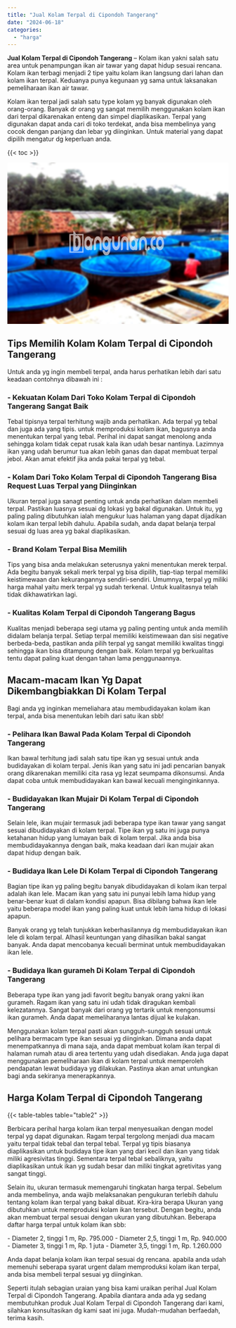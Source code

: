 ```yaml
---
title: "Jual Kolam Terpal di Cipondoh Tangerang"
date: "2024-06-18"
categories: 
  - "harga"
---
```


**Jual Kolam Terpal di Cipondoh Tangerang** – Kolam ikan yakni salah satu area untuk penampungan ikan air tawar yang dapat hidup sesuai rencana. Kolam ikan terbagi menjadi 2 tipe yaitu kolam ikan langsung dari lahan dan kolam ikan terpal. Keduanya punya kegunaan yg sama untuk laksanakan pemeliharaan ikan air tawar.

Kolam ikan terpal jadi salah satu type kolam yg banyak digunakan oleh orang-orang. Banyak dr orang yg sangat memilih menggunakan kolam ikan dari terpal dikarenakan enteng dan simpel diaplikasikan. Terpal yang digunakan dapat anda cari di toko terdekat, anda bisa membelinya yang cocok dengan panjang dan lebar yg diinginkan. Untuk material yang dapat dipilih mengatur dg keperluan anda.

{{< toc >}}

![Jual Kolam Terpal di Cipondoh Tangerang](/images/jual-kolam-terpal-37.png)

## Tips Memilih Kolam Kolam Terpal di Cipondoh Tangerang

Untuk anda yg ingin membeli terpal, anda harus perhatikan lebih dari satu keadaan contohnya dibawah ini :

### \- Kekuatan Kolam Dari Toko Kolam Terpal di Cipondoh Tangerang Sangat Baik

Tebal tipisnya terpal terhitung wajib anda perhatikan. Ada terpal yg tebal dan juga ada yang tipis. untuk memproduksi kolam ikan, bagusnya anda menentukan terpal yang tebal. Perihal ini dapat sangat menolong anda sehingga kolam tidak cepat rusak kala ikan udah besar nantinya. Lazimnya ikan yang udah berumur tua akan lebih ganas dan dapat membuat terpal jebol. Akan amat efektif jika anda pakai terpal yg tebal.

### \- Kolam Dari Toko Kolam Terpal di Cipondoh Tangerang Bisa Request Luas Terpal yang Diinginkan

Ukuran terpal juga sanagt penting untuk anda perhatikan dalam membeli terpal. Pastikan luasnya sesuai dg lokasi yg bakal digunakan. Untuk itu, yg paling paling dibutuhkan ialah mengukur luas halaman yang dapat dijadikan kolam ikan terpal lebih dahulu. Apabila sudah, anda dapat belanja terpal sesuai dg luas area yg bakal diaplikasikan.

### \- Brand Kolam Terpal Bisa Memilih

Tips yang bisa anda melakukan seterusnya yakni menentukan merek terpal. Ada begitu banyak sekali merk terpal yg bisa dipilih, tiap-tiap terpal memiliki keistimewaan dan kekurangannya sendiri-sendiri. Umumnya, terpal yg miliki harga mahal yaitu merk terpal yg sudah terkenal. Untuk kualitasnya telah tidak dikhawatirkan lagi.

### \- Kualitas Kolam Terpal di Cipondoh Tangerang Bagus

Kualitas menjadi beberapa segi utama yg paling penting untuk anda memilih didalam belanja terpal. Setiap terpal memiliki keistimewaan dan sisi negative berbeda-beda, pastikan anda pilih terpal yg sangat memiliki kwalitas tinggi sehingga ikan bisa ditampung dengan baik. Kolam terpal yg berkualitas tentu dapat paling kuat dengan tahan lama penggunaannya.

## Macam-macam Ikan Yg Dapat Dikembangbiakkan Di Kolam Terpal

Bagi anda yg inginkan memeliahara atau membudidayakan kolam ikan terpal, anda bisa menentukan lebih dari satu ikan sbb!

### \- Pelihara Ikan Bawal Pada Kolam Terpal di Cipondoh Tangerang

Ikan bawal terhitung jadi salah satu tipe ikan yg sesuai untuk anda budidayakan di kolam terpal. Jenis ikan yang satu ini jadi pencarian banyak orang dikarenakan memiliki cita rasa yg lezat seumpama dikonsumsi. Anda dapat coba untuk membudidayakan kan bawal kecuali menginginkannya.

### \- Budidayakan Ikan Mujair Di Kolam Terpal di Cipondoh Tangerang

Selain lele, ikan mujair termasuk jadi beberapa type ikan tawar yang sangat sesuai dibudidayakan di kolam terpal. Tipe ikan yg satu ini juga punya ketahanan hidup yang lumayan baik di kolam terpal. Jika anda bisa membudidayakannya dengan baik, maka keadaan dari ikan mujair akan dapat hidup dengan baik.

### \- Budidaya Ikan Lele Di Kolam Terpal di Cipondoh Tangerang

Bagian tipe ikan yg paling begitu banyak dibudidayakan di kolam ikan terpal adalah ikan lele. Macam ikan yang satu ini punyai lebih lama hidup yang benar-benar kuat di dalam kondisi apapun. Bisa dibilang bahwa ikan lele yaitu beberapa model ikan yang paling kuat untuk lebih lama hidup di lokasi apapun.

Banyak orang yg telah tunjukkan keberhasilannya dg membudidayakan ikan lele di kolam terpal. Alhasil keuntungan yang dihasilkan bakal sangat banyak. Anda dapat mencobanya kecuali berminat untuk membudidayakan ikan lele.

### \- Budidaya Ikan gurameh Di Kolam Terpal di Cipondoh Tangerang

Beberapa type ikan yang jadi favorit begitu banyak orang yakni ikan gurameh. Ragam ikan yang satu ini udah tidak diragukan kembali kelezatannya. Sangat banyak dari orang yg tertarik untuk mengonsumsi ikan gurameh. Anda dapat memeliharanya lantas dijual ke kulakan.

Menggunakan kolam terpal pasti akan sungguh-sungguh sesuai untuk pelihara bermacam type ikan sesuai yg diinginkan. Dimana anda dapat menempatkannya di mana saja, anda dapat membuat kolam ikan terpal di halaman rumah atau di area tertentu yang udah disediakan. Anda juga dapat menggunakan pemeliharaan ikan di kolam terpal untuk memperoleh pendapatan lewat budidaya yg dilakukan. Pastinya akan amat untungkan bagi anda sekiranya menerapkannya.

## Harga Kolam Terpal di Cipondoh Tangerang

{{< table-tables table="table2" >}}

Berbicara perihal harga kolam ikan terpal menyesuaikan dengan model terpal yg dapat digunakan. Ragam terpal tergolong menjadi dua macam yaitu terpal tidak tebal dan terpal tebal. Terpal yg tipis biasanya diaplikasikan untuk budidaya tipe ikan yang dari kecil dan ikan yang tidak miliki agresivitas tinggi. Sementara terpal tebal sebaliknya, yaitu diaplikasikan untuk ikan yg sudah besar dan miliki tingkat agretivitas yang sangat tinggi.

Selain itu, ukuran termasuk memengaruhi tingkatan harga terpal. Sebelum anda membelinya, anda wajib melaksanakan pengukuran terlebih dahulu tentang kolam ikan terpal yang bakal dibuat. Kira-kira berapa Ukuran yang dibutuhkan untuk memproduksi kolam ikan tersebut. Dengan begitu, anda akan membuat terpal sesuai dengan ukuran yang dibutuhkan. Beberapa daftar harga terpal untuk kolam ikan sbb:

\- Diameter 2, tinggi 1 m, Rp. 795.000 - Diameter 2,5, tinggi 1 m, Rp. 940.000 - Diameter 3, tinggi 1 m, Rp. 1 juta - Diameter 3,5, tinggi 1 m, Rp. 1.260.000

Anda dapat belanja kolam ikan terpal sesuai dg rencana. apabila anda udah memenuhi seberapa syarat urgent dalam memproduksi kolam ikan terpal, anda bisa membeli terpal sesuai yg diinginkan.

Seperti itulah sebagian uraian yang bisa kami uraikan perihal Jual Kolam Terpal di Cipondoh Tangerang. Apabila diantara anda ada yg sedang membutuhkan produk Jual Kolam Terpal di Cipondoh Tangerang dari kami, silahkan konsultasikan dg kami saat ini juga. Mudah-mudahan berfaedah, terima kasih.
